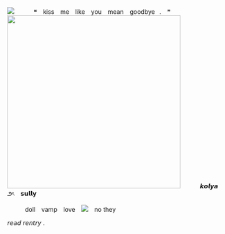 <img src="https://64.media.tumblr.com/0f56b24d26002400a9150a8cadc43ef3/c1b3fdbb64486797-90/s400x600/59b57b52db983f17774902be95be42cfa40d1a92.gifv">
⠀⠀⠀⠀❝⠀ kiss⠀ me⠀ like⠀ you⠀  mean⠀ goodbye⠀.⠀ ❞
<img src="https://64.media.tumblr.com/3ad78525163532f8d8e33ef319692c0e/c42d2528a160ba69-c4/s1280x1920/68b530931be3541e82632694ab93d045e5a43405.gifv" width="400">
⠀⠀⠀⠀𝙠𝙤𝙡𝙮𝙖⠀ ౨ৎ⠀ 𝘀𝘂𝗹𝗹𝘆

⠀⠀⠀⠀doll⠀ vamp⠀ love⠀ <img src="https://cdn.discordapp.com/emojis/1148420707009691738.gif?size=96&quality=lossless">⠀ no they

𝘳𝘦𝘢𝘥 𝘳𝘦𝘯𝘵𝘳𝘺 .

